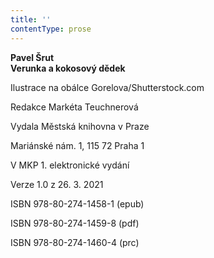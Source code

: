 ```yaml
---
title: ''
contentType: prose
---
```


**Pavel Šrut  
Verunka a kokosový dědek**

Ilustrace na obálce Gorelova/Shutterstock.com

Redakce Markéta Teuchnerová

Vydala Městská knihovna v Praze

Mariánské nám. 1, 115 72 Praha 1

V MKP 1. elektronické vydání

Verze 1.0 z 26. 3. 2021

ISBN 978-80-274-1458-1 (epub)

ISBN 978-80-274-1459-8 (pdf)

ISBN 978-80-274-1460-4 (prc)
